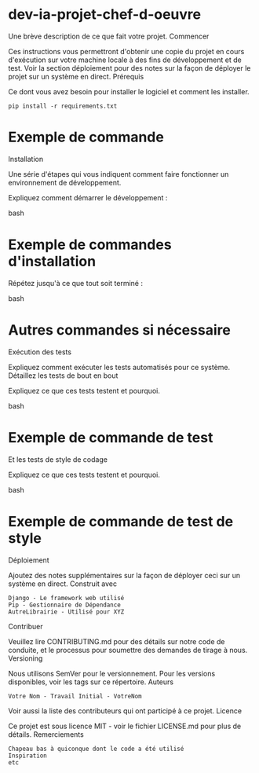 # dev-ia-projet-chef-d-oeuvre

Une brève description de ce que fait votre projet.
Commencer

Ces instructions vous permettront d'obtenir une copie du projet en cours d'exécution sur votre machine locale à des fins de développement et de test. Voir la section déploiement pour des notes sur la façon de déployer le projet sur un système en direct.
Prérequis

Ce dont vous avez besoin pour installer le logiciel et comment les installer.

    pip install -r requirements.txt

# Exemple de commande

Installation

Une série d'étapes qui vous indiquent comment faire fonctionner un environnement de développement.

Expliquez comment démarrer le développement :

bash

# Exemple de commandes d'installation

Répétez jusqu'à ce que tout soit terminé :

bash

# Autres commandes si nécessaire

Exécution des tests

Expliquez comment exécuter les tests automatisés pour ce système.
Détaillez les tests de bout en bout

Expliquez ce que ces tests testent et pourquoi.

bash

# Exemple de commande de test

Et les tests de style de codage

Expliquez ce que ces tests testent et pourquoi.

bash

# Exemple de commande de test de style

Déploiement

Ajoutez des notes supplémentaires sur la façon de déployer ceci sur un système en direct.
Construit avec

    Django - Le framework web utilisé
    Pip - Gestionnaire de Dépendance
    AutreLibrairie - Utilisé pour XYZ

Contribuer

Veuillez lire CONTRIBUTING.md pour des détails sur notre code de conduite, et le processus pour soumettre des demandes de tirage à nous.
Versioning

Nous utilisons SemVer pour le versionnement. Pour les versions disponibles, voir les tags sur ce répertoire.
Auteurs

    Votre Nom - Travail Initial - VotreNom

Voir aussi la liste des contributeurs qui ont participé à ce projet.
Licence

Ce projet est sous licence MIT - voir le fichier LICENSE.md pour plus de détails.
Remerciements

    Chapeau bas à quiconque dont le code a été utilisé
    Inspiration
    etc